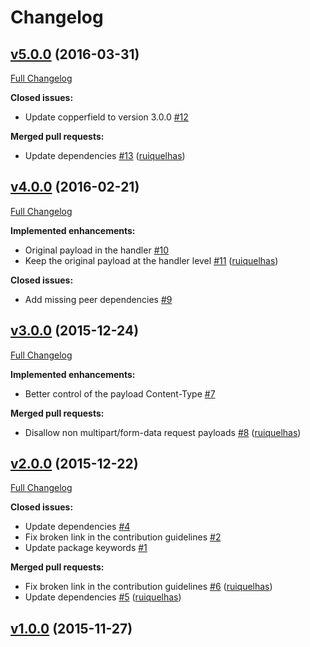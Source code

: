 # Changelog

## [v5.0.0](https://github.com/ruiquelhas/blaine/tree/v5.0.0) (2016-03-31)
[Full Changelog](https://github.com/ruiquelhas/blaine/compare/v4.0.0...v5.0.0)

**Closed issues:**

- Update copperfield to version 3.0.0 [\#12](https://github.com/ruiquelhas/blaine/issues/12)

**Merged pull requests:**

- Update dependencies [\#13](https://github.com/ruiquelhas/blaine/pull/13) ([ruiquelhas](https://github.com/ruiquelhas))

## [v4.0.0](https://github.com/ruiquelhas/blaine/tree/v4.0.0) (2016-02-21)
[Full Changelog](https://github.com/ruiquelhas/blaine/compare/v3.0.0...v4.0.0)

**Implemented enhancements:**

- Original payload in the handler [\#10](https://github.com/ruiquelhas/blaine/issues/10)
- Keep the original payload at the handler level [\#11](https://github.com/ruiquelhas/blaine/pull/11) ([ruiquelhas](https://github.com/ruiquelhas))

**Closed issues:**

- Add missing peer dependencies [\#9](https://github.com/ruiquelhas/blaine/issues/9)

## [v3.0.0](https://github.com/ruiquelhas/blaine/tree/v3.0.0) (2015-12-24)
[Full Changelog](https://github.com/ruiquelhas/blaine/compare/v2.0.0...v3.0.0)

**Implemented enhancements:**

- Better control of the payload Content-Type [\#7](https://github.com/ruiquelhas/blaine/issues/7)

**Merged pull requests:**

- Disallow non multipart/form-data request payloads [\#8](https://github.com/ruiquelhas/blaine/pull/8) ([ruiquelhas](https://github.com/ruiquelhas))

## [v2.0.0](https://github.com/ruiquelhas/blaine/tree/v2.0.0) (2015-12-22)
[Full Changelog](https://github.com/ruiquelhas/blaine/compare/v1.0.0...v2.0.0)

**Closed issues:**

- Update dependencies [\#4](https://github.com/ruiquelhas/blaine/issues/4)
- Fix broken link in the contribution guidelines [\#2](https://github.com/ruiquelhas/blaine/issues/2)
- Update package keywords [\#1](https://github.com/ruiquelhas/blaine/issues/1)

**Merged pull requests:**

- Fix broken link in the contribution guidelines [\#6](https://github.com/ruiquelhas/blaine/pull/6) ([ruiquelhas](https://github.com/ruiquelhas))
- Update dependencies [\#5](https://github.com/ruiquelhas/blaine/pull/5) ([ruiquelhas](https://github.com/ruiquelhas))

## [v1.0.0](https://github.com/ruiquelhas/blaine/tree/v1.0.0) (2015-11-27)
